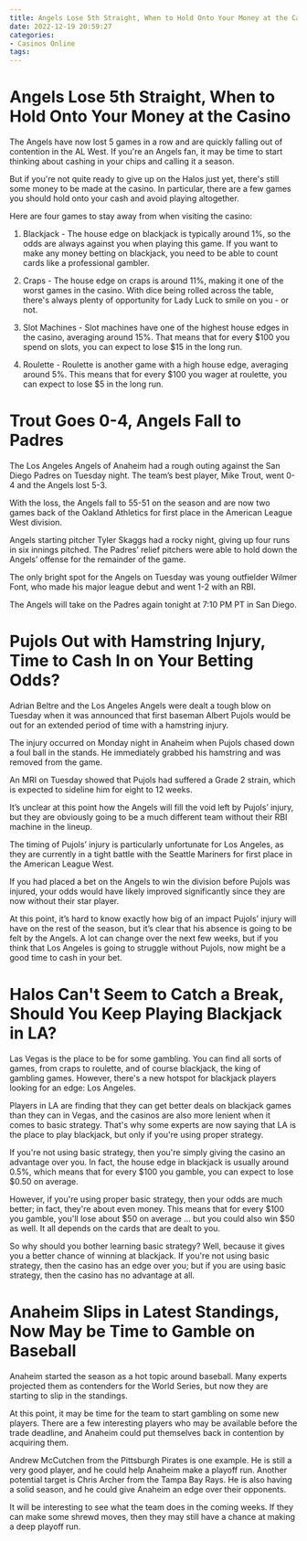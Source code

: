 ```yaml
---
title: Angels Lose 5th Straight, When to Hold Onto Your Money at the Casino
date: 2022-12-19 20:59:27
categories:
- Casinos Online
tags:
---
```



#  Angels Lose 5th Straight, When to Hold Onto Your Money at the Casino

The Angels have now lost 5 games in a row and are quickly falling out of contention in the AL West. If you're an Angels fan, it may be time to start thinking about cashing in your chips and calling it a season.

But if you're not quite ready to give up on the Halos just yet, there's still some money to be made at the casino. In particular, there are a few games you should hold onto your cash and avoid playing altogether.

Here are four games to stay away from when visiting the casino:

1. Blackjack - The house edge on blackjack is typically around 1%, so the odds are always against you when playing this game. If you want to make any money betting on blackjack, you need to be able to count cards like a professional gambler.

2. Craps - The house edge on craps is around 11%, making it one of the worst games in the casino. With dice being rolled across the table, there's always plenty of opportunity for Lady Luck to smile on you - or not.

3. Slot Machines - Slot machines have one of the highest house edges in the casino, averaging around 15%. That means that for every $100 you spend on slots, you can expect to lose $15 in the long run.

4. Roulette - Roulette is another game with a high house edge, averaging around 5%. This means that for every $100 you wager at roulette, you can expect to lose $5 in the long run.

#  Trout Goes 0-4, Angels Fall to Padres

The Los Angeles Angels of Anaheim had a rough outing against the San Diego Padres on Tuesday night. The team’s best player, Mike Trout, went 0-4 and the Angels lost 5-3.

With the loss, the Angels fall to 55-51 on the season and are now two games back of the Oakland Athletics for first place in the American League West division.

Angels starting pitcher Tyler Skaggs had a rocky night, giving up four runs in six innings pitched. The Padres’ relief pitchers were able to hold down the Angels’ offense for the remainder of the game.

The only bright spot for the Angels on Tuesday was young outfielder Wilmer Font, who made his major league debut and went 1-2 with an RBI.

The Angels will take on the Padres again tonight at 7:10 PM PT in San Diego.

#  Pujols Out with Hamstring Injury, Time to Cash In on Your Betting Odds?

Adrian Beltre and the Los Angeles Angels were dealt a tough blow on Tuesday when it was announced that first baseman Albert Pujols would be out for an extended period of time with a hamstring injury.

The injury occurred on Monday night in Anaheim when Pujols chased down a foul ball in the stands. He immediately grabbed his hamstring and was removed from the game.

An MRI on Tuesday showed that Pujols had suffered a Grade 2 strain, which is expected to sideline him for eight to 12 weeks.

It’s unclear at this point how the Angels will fill the void left by Pujols’ injury, but they are obviously going to be a much different team without their RBI machine in the lineup.

The timing of Pujols’ injury is particularly unfortunate for Los Angeles, as they are currently in a tight battle with the Seattle Mariners for first place in the American League West.

If you had placed a bet on the Angels to win the division before Pujols was injured, your odds would have likely improved significantly since they are now without their star player.

At this point, it’s hard to know exactly how big of an impact Pujols’ injury will have on the rest of the season, but it’s clear that his absence is going to be felt by the Angels.
A lot can change over the next few weeks, but if you think that Los Angeles is going to struggle without Pujols, now might be a good time to cash in your bet.

#  Halos Can't Seem to Catch a Break, Should You Keep Playing Blackjack in LA?

Las Vegas is the place to be for some gambling. You can find all sorts of games, from craps to roulette, and of course blackjack, the king of gambling games. However, there's a new hotspot for blackjack players looking for an edge: Los Angeles.

Players in LA are finding that they can get better deals on blackjack games than they can in Vegas, and the casinos are also more lenient when it comes to basic strategy. That's why some experts are now saying that LA is the place to play blackjack, but only if you're using proper strategy.

If you're not using basic strategy, then you're simply giving the casino an advantage over you. In fact, the house edge in blackjack is usually around 0.5%, which means that for every $100 you gamble, you can expect to lose $0.50 on average.

However, if you're using proper basic strategy, then your odds are much better; in fact, they're about even money. This means that for every $100 you gamble, you'll lose about $50 on average … but you could also win $50 as well. It all depends on the cards that are dealt to you.

So why should you bother learning basic strategy? Well, because it gives you a better chance of winning at blackjack. If you're not using basic strategy, then the casino has an edge over you; but if you are using basic strategy, then the casino has no advantage at all.

#  Anaheim Slips in Latest Standings, Now May be Time to Gamble on Baseball

Anaheim started the season as a hot topic around baseball. Many experts projected them as contenders for the World Series, but now they are starting to slip in the standings.

At this point, it may be time for the team to start gambling on some new players. There are a few interesting players who may be available before the trade deadline, and Anaheim could put themselves back in contention by acquiring them.

Andrew McCutchen from the Pittsburgh Pirates is one example. He is still a very good player, and he could help Anaheim make a playoff run. Another potential target is Chris Archer from the Tampa Bay Rays. He is also having a solid season, and he could give Anaheim an edge over their opponents.

It will be interesting to see what the team does in the coming weeks. If they can make some shrewd moves, then they may still have a chance at making a deep playoff run.